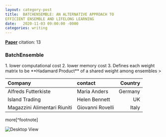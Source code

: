 ```yaml
---
layout: category-post
title:  BATCHENSEMBLE: AN ALTERNATIVE APPROACH TO
EFFICIENT ENSEMBLE AND LIFELONG LEARNING
date:   2020-11-03 09:00:00 -0000
categories: writing
---
```

[**Paper**](https://arxiv.org/abs/2002.06715)
citation: 13
<h3 data-toc-skip>BatchEnsemble</h3>
1. lower computational cost
2. lower memory cost
3. Defines each weight matrix to be **Hadamard Product** of a shared weight among ensembles
> 

| Company                      | contact          | Country |
|:-----------------------------|:-----------------|--------:|
| Alfreds Futterkiste          | Maria Anders     | Germany |
| Island Trading               | Helen Bennett    | UK      |
| Magazzini Alimentari Riuniti | Giovanni Rovelli | Italy   |

more[^footnote]

![Desktop View](/assets/img/sample/mockup.png)